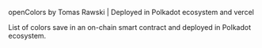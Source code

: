 openColors by Tomas Rawski | Deployed in Polkadot ecosystem and vercel

List of colors save in an on-chain smart contract and deployed in Polkadot ecosystem.

